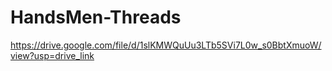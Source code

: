 # HandsMen-Threads
https://drive.google.com/file/d/1slKMWQuUu3LTb5SVi7L0w_s0BbtXmuoW/view?usp=drive_link
